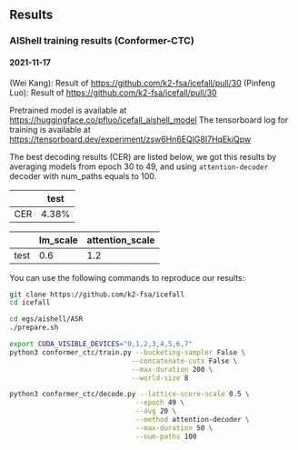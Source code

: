 ## Results

### AIShell training results (Conformer-CTC)
#### 2021-11-17
(Wei Kang): Result of https://github.com/k2-fsa/icefall/pull/30
(Pinfeng Luo): Result of https://github.com/k2-fsa/icefall/pull/30

Pretrained model is available at https://huggingface.co/pfluo/icefall_aishell_model
The tensorboard log for training is available at  https://tensorboard.dev/experiment/zsw6Hn6EQlG8I7HqEkiQpw

The best decoding results (CER) are listed below, we got this results by averaging models from epoch 30 to 49, and using `attention-decoder` decoder with num_paths equals to 100.

||test|
|--|--|
|CER| 4.38% |

||lm_scale|attention_scale|
|--|--|--|
|test|0.6|1.2|

You can use the following commands to reproduce our results:

```bash
git clone https://github.com/k2-fsa/icefall
cd icefall

cd egs/aishell/ASR
./prepare.sh

export CUDA_VISIBLE_DEVICES="0,1,2,3,4,5,6,7"
python3 conformer_ctc/train.py --bucketing-sampler False \
                              --concatenate-cuts False \
                              --max-duration 200 \
                              --world-size 8

python3 conformer_ctc/decode.py --lattice-score-scale 0.5 \
                               --epoch 49 \
                               --avg 20 \
                               --method attention-decoder \
                               --max-duration 50 \
                               --num-paths 100
```
